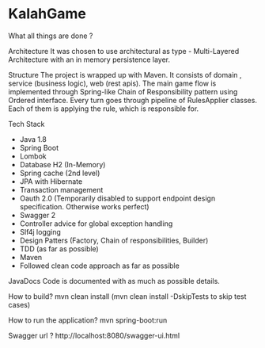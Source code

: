 # KalahGame

What all things are done ?

Architecture
It was chosen to use architectural as type - Multi-Layered Architecture with an in memory persistence layer.

Structure
The project is wrapped up with Maven. It consists of domain , service (business logic), web (rest apis). 
The main game flow is implemented through Spring-like Chain of Responsibility pattern using Ordered interface.
Every turn goes through pipeline of RulesApplier classes. Each of them is applying the rule, which is responsible for.

Tech Stack
* Java 1.8
* Spring Boot
* Lombok
* Database H2 (In-Memory)
* Spring cache (2nd level)
* JPA with Hibernate
* Transaction management
* Oauth 2.0 (Temporarily disabled to support endpoint design specification. Otherwise works perfect)
* Swagger 2
* Controller advice for global exception handling
* Slf4j logging
* Design Patters (Factory, Chain of responsibilities, Builder)
* TDD (as far as possible)
* Maven
* Followed clean code approach as far as possible

JavaDocs
Code is documented with as much as possible details. 

How to build?
mvn clean install (mvn clean install -DskipTests to skip test cases)

How to run the application?
mvn spring-boot:run

Swagger url ?
http://localhost:8080/swagger-ui.html






